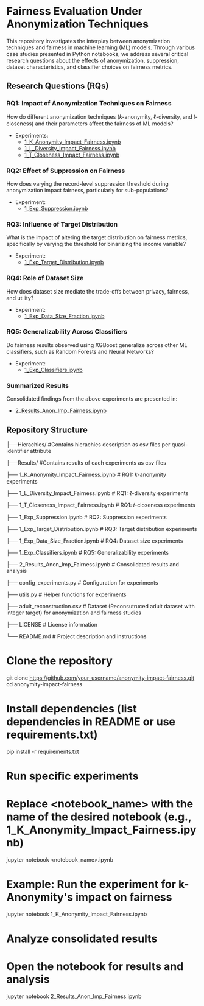 # Fairness Evaluation Under Anonymization Techniques

This repository investigates the interplay between anonymization techniques and fairness in machine learning (ML) models. Through various case studies presented in Python notebooks, we address several critical research questions about the effects of anonymization, suppression, dataset characteristics, and classifier choices on fairness metrics.

## Research Questions (RQs)

### RQ1: Impact of Anonymization Techniques on Fairness
How do different anonymization techniques (𝑘-anonymity, ℓ-diversity, and 𝑡-closeness) and their parameters affect the fairness of ML models?  
- Experiments:  
  - [1_K_Anonymity_Impact_Fairness.ipynb](1_K_Anonymity_Impact_Fairness.ipynb)  
  - [1_L_Diversity_Impact_Fairness.ipynb](1_L_Diversity_Impact_Fairness.ipynb)  
  - [1_T_Closeness_Impact_Fairness.ipynb](1_T_Closeness_Impact_Fairness.ipynb)  

### RQ2: Effect of Suppression on Fairness
How does varying the record-level suppression threshold during anonymization impact fairness, particularly for sub-populations?  
- Experiment:  
  - [1_Exp_Suppression.ipynb](1_Exp_Suppression.ipynb)  

### RQ3: Influence of Target Distribution
What is the impact of altering the target distribution on fairness metrics, specifically by varying the threshold for binarizing the income variable?  
- Experiment:  
  - [1_Exp_Target_Distribution.ipynb](1_Exp_Target_Distribution.ipynb)  

### RQ4: Role of Dataset Size
How does dataset size mediate the trade-offs between privacy, fairness, and utility?  
- Experiment:  
  - [1_Exp_Data_Size_Fraction.ipynb](1_Exp_Data_Size_Fraction.ipynb)  

### RQ5: Generalizability Across Classifiers
Do fairness results observed using XGBoost generalize across other ML classifiers, such as Random Forests and Neural Networks?  
- Experiment:  
  - [1_Exp_Classifiers.ipynb](1_Exp_Classifiers.ipynb)  

### Summarized Results
Consolidated findings from the above experiments are presented in:  
- [2_Results_Anon_Imp_Fairness.ipynb](2_Results_Anon_Imp_Fairness.ipynb)

## Repository Structure

├──Hierachies/                              #Contains hierachies description as csv files per quasi-identifier attribute

├──Results/                                 #Contains results of each experiments as csv files 

├── 1_K_Anonymity_Impact_Fairness.ipynb     # RQ1: 𝑘-anonymity experiments

├── 1_L_Diversity_Impact_Fairness.ipynb     # RQ1: ℓ-diversity experiments

├── 1_T_Closeness_Impact_Fairness.ipynb     # RQ1: 𝑡-closeness experiments

├── 1_Exp_Suppression.ipynb                 # RQ2: Suppression experiments

├── 1_Exp_Target_Distribution.ipynb         # RQ3: Target distribution experiments

├── 1_Exp_Data_Size_Fraction.ipynb          # RQ4: Dataset size experiments

├── 1_Exp_Classifiers.ipynb                 # RQ5: Generalizability experiments

├── 2_Results_Anon_Imp_Fairness.ipynb       # Consolidated results and analysis

├── config_experiments.py                   # Configuration for experiments

├── utils.py                                # Helper functions for experiments

├── adult_reconstruction.csv                # Dataset (Reconsutruced adult dataset with integer target) for anonymization and fairness studies

├── LICENSE                                 # License information

└── README.md                               # Project description and instructions

# Clone the repository
git clone https://github.com/your_username/anonymity-impact-fairness.git
cd anonymity-impact-fairness

# Install dependencies (list dependencies in README or use requirements.txt)
pip install -r requirements.txt

# Run specific experiments
# Replace <notebook_name> with the name of the desired notebook (e.g., 1_K_Anonymity_Impact_Fairness.ipynb)
jupyter notebook <notebook_name>.ipynb

# Example: Run the experiment for k-Anonymity's impact on fairness
jupyter notebook 1_K_Anonymity_Impact_Fairness.ipynb

# Analyze consolidated results
# Open the notebook for results and analysis
jupyter notebook 2_Results_Anon_Imp_Fairness.ipynb

